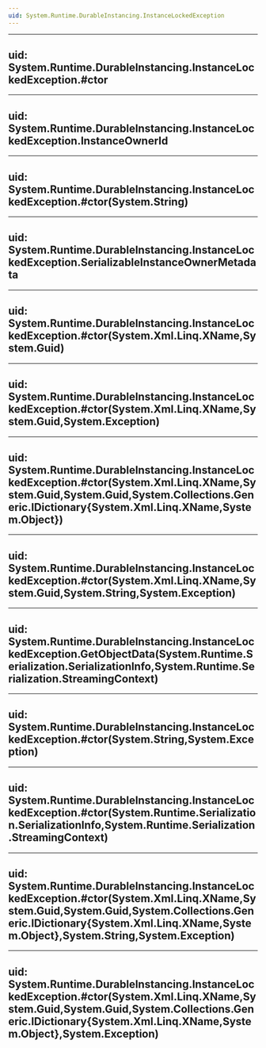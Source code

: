 ```yaml
---
uid: System.Runtime.DurableInstancing.InstanceLockedException
---
```


---
uid: System.Runtime.DurableInstancing.InstanceLockedException.#ctor
---

---
uid: System.Runtime.DurableInstancing.InstanceLockedException.InstanceOwnerId
---

---
uid: System.Runtime.DurableInstancing.InstanceLockedException.#ctor(System.String)
---

---
uid: System.Runtime.DurableInstancing.InstanceLockedException.SerializableInstanceOwnerMetadata
---

---
uid: System.Runtime.DurableInstancing.InstanceLockedException.#ctor(System.Xml.Linq.XName,System.Guid)
---

---
uid: System.Runtime.DurableInstancing.InstanceLockedException.#ctor(System.Xml.Linq.XName,System.Guid,System.Exception)
---

---
uid: System.Runtime.DurableInstancing.InstanceLockedException.#ctor(System.Xml.Linq.XName,System.Guid,System.Guid,System.Collections.Generic.IDictionary{System.Xml.Linq.XName,System.Object})
---

---
uid: System.Runtime.DurableInstancing.InstanceLockedException.#ctor(System.Xml.Linq.XName,System.Guid,System.String,System.Exception)
---

---
uid: System.Runtime.DurableInstancing.InstanceLockedException.GetObjectData(System.Runtime.Serialization.SerializationInfo,System.Runtime.Serialization.StreamingContext)
---

---
uid: System.Runtime.DurableInstancing.InstanceLockedException.#ctor(System.String,System.Exception)
---

---
uid: System.Runtime.DurableInstancing.InstanceLockedException.#ctor(System.Runtime.Serialization.SerializationInfo,System.Runtime.Serialization.StreamingContext)
---

---
uid: System.Runtime.DurableInstancing.InstanceLockedException.#ctor(System.Xml.Linq.XName,System.Guid,System.Guid,System.Collections.Generic.IDictionary{System.Xml.Linq.XName,System.Object},System.String,System.Exception)
---

---
uid: System.Runtime.DurableInstancing.InstanceLockedException.#ctor(System.Xml.Linq.XName,System.Guid,System.Guid,System.Collections.Generic.IDictionary{System.Xml.Linq.XName,System.Object},System.Exception)
---
